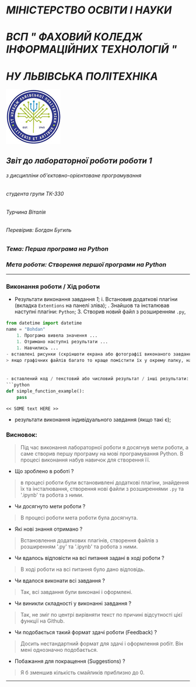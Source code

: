 #               *МІНІСТЕРСТВО ОСВІТИ І НАУКИ*
#       *ВСП " ФАХОВИЙ КОЛЕДЖ ІНФОРМАЦІЙНИХ ТЕХНОЛОГІЙ "*
#                *НУ ЛЬВІВСЬКА ПОЛІТЕХНІКА*

![alt text](https://github.com/BobasB/it_college/raw/main/reports/pictures/logo-lit.jpg "ІТ Коледж")

##          *Звіт до лабораторної роботи роботи 1*

###### з дисципліни об'єктовно-орієнтоване програмування
######              студента групи _ТК-330_
######                 _Турчина Віталія_
######             Перевірив: _Богдан Бугиль_

### _Тема: Перша програма на Python_
### _Мета роботи: Створення першої програми на Python_


---
### **Виконання роботи** / **Хід роботи**

- Результати виконання завдання *1*;
    і. Встановив додаткові плагіни (вкладка `Extentions` на панелі зліва);
    . Знайшов та інсталював наступні плагіни: `Python`;
    3. Створив новий файл з розширенням `.py`, 

```python
from datetime import datetime
name = "Bohdan"
    1. Програма вивела значення ... 
    1. Отримано наступні результати ...
    1. Навчились ...
- вставлені рисунки (скріншоти екрана або фотографії виконаного завдання у зошиті);
> якщо графічних файлів багато то краще помістити їх у окрему папку, наприклад у мене це папка `pictures`. Уважно дивіться коли вставляєте URL - файл має бути представленим як `raw`. 


- вставлений код / текстовий або числовий результат / інші результати:
```python
def simple_function_example():
    pass
```
```text
<< SOME text HERE >>
```

- результати виконання індивідуального завдання (якщо такі є);

### **Висновок**: 
> Під час виконання лабораторної роботи я досягнув мети роботи, а саме створив першу програму на мові програмування Python. В процесі виконання набув навичок для створення її. 
- Що зроблено в роботі ? 
> в процесі роботи були встановивлені додаткові плагіни, знайдення їх та інсталювання, створення нові файли з розширеннями `.py` та '.ipynb' та робота з ними.
- Чи досягнуто мети роботи ?
> В процесі роботи мета роботи була досягнута.
- Які нові знання отримано ?
> Встановлення додаткових плагінів, створення файлів з розширенням '.py' та '.ipynb' та робота з ними. 
- Чи вдалось відповісти на всі питання задані в ході роботи ?
> В ході роботи на всі питання було дано відповідь.
- Чи вдалося виконати всі завдання ?
> Так, всі завдання були виконані і оформлені. 
- Чи виникли складності у виконанні завдання ?
> Так, не зміг по центрі вирівняти текст по причині відсутності цієї функції на Github.
- Чи подобається такий формат здачі роботи (Feedback) ?
> Досить нестандартний формат для здачі і оформлення робіт. Він мені однозначно подобається.
- Побажання для покращення (Suggestions) ?
> Я б зменшив кількість смайликів приблизно до 0.
---
